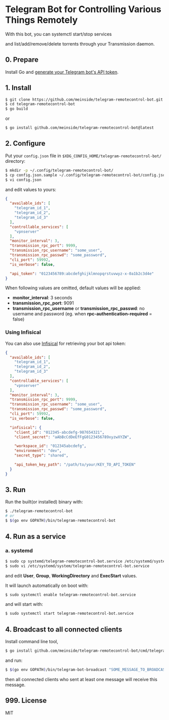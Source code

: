 # Telegram Bot for Controlling Various Things Remotely

With this bot, you can systemctl start/stop services

and list/add/remove/delete torrents through your Transmission daemon.

## 0. Prepare

Install Go and [generate your Telegram bot's API token](https://telegram.me/BotFather).

## 1. Install

```bash
$ git clone https://github.com/meinside/telegram-remotecontrol-bot.git
$ cd telegram-remotecontrol-bot
$ go build
```

or

```bash
$ go install github.com/meinside/telegram-remotecontrol-bot@latest
```

## 2. Configure

Put your `config.json` file in `$XDG_CONFIG_HOME/telegram-remotecontrol-bot/` directory:

```bash
$ mkdir -p ~/.config/telegram-remotecontrol-bot/
$ cp config.json.sample ~/.config/telegram-remotecontrol-bot/config.json
$ vi config.json
```

and edit values to yours:

```json
{
  "available_ids": [
    "telegram_id_1",
    "telegram_id_2",
    "telegram_id_3"
  ],
  "controllable_services": [
    "vpnserver"
  ],
  "monitor_interval": 3,
  "transmission_rpc_port": 9999,
  "transmission_rpc_username": "some_user",
  "transmission_rpc_passwd": "some_password",
  "cli_port": 59992,
  "is_verbose": false,

  "api_token": "0123456789:abcdefghijklmnopqrstuvwyz-x-0a1b2c3d4e"
}
```

When following values are omitted, default values will be applied:

* **monitor_interval**: 3 seconds
* **transmission_rpc_port**: 9091
* **transmission_rpc_username** or **transmission_rpc_passwd**: no username and password (eg. when **rpc-authentication-required** = false)

### Using Infisical

You can also use [Infisical](https://infisical.com/) for retrieving your bot api token:

```json
{
  "available_ids": [
    "telegram_id_1",
    "telegram_id_2",
    "telegram_id_3"
  ],
  "controllable_services": [
    "vpnserver"
  ],
  "monitor_interval": 3,
  "transmission_rpc_port": 9999,
  "transmission_rpc_username": "some_user",
  "transmission_rpc_passwd": "some_password",
  "cli_port": 59992,
  "is_verbose": false,

  "infisical": {
    "client_id": "012345-abcdefg-987654321",
    "client_secret": "aAbBcCdDeEfFgG0123456789xyzwXYZW",

    "workspace_id": "012345abcdefg",
    "environment": "dev",
    "secret_type": "shared",

    "api_token_key_path": "/path/to/your/KEY_TO_API_TOKEN"
  }
}
```

## 3. Run

Run the built(or installed) binary with:

```bash
$ ./telegram-remotecontrol-bot
# or
$ $(go env GOPATH)/bin/telegram-remotecontrol-bot

```

## 4. Run as a service

### a. systemd

```bash
$ sudo cp systemd/telegram-remotecontrol-bot.service /etc/systemd/system/
$ sudo vi /etc/systemd/system/telegram-remotecontrol-bot.service
```

and edit **User**, **Group**, **WorkingDirectory** and **ExecStart** values.

It will launch automatically on boot with:

```bash
$ sudo systemctl enable telegram-remotecontrol-bot.service
```

and will start with:

```bash
$ sudo systemctl start telegram-remotecontrol-bot.service
```

## 4. Broadcast to all connected clients

Install command line tool,

```bash
$ go install github.com/meinside/telegram-remotecontrol-bot/cmd/telegram-bot-broadcast@latest
```

and run:

```bash
$ $(go env GOPATH)/bin/telegram-bot-broadcast "SOME_MESSAGE_TO_BROADCAST"
```

then all connected clients who sent at least one message will receive this message.

## 999. License

MIT

